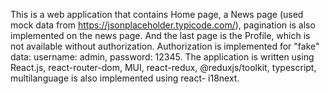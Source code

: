 This is a web application that contains Home page, a News page (used mock data
from https://jsonplaceholder.typicode.com/), pagination is also implemented on
the news page. And the last page is the Profile, which is not available without
authorization. Authorization is implemented for "fake" data: username: admin,
password: 12345. The application is written using React.js, react-router-dom,
MUI, react-redux, @reduxjs/toolkit, typescript, multilanguage is also
implemented using react- i18next.
